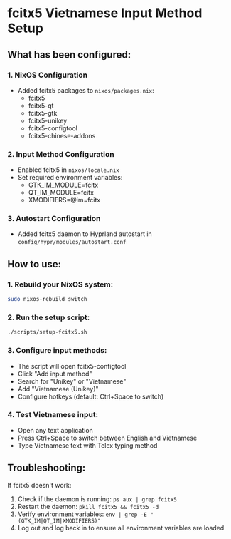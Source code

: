 # fcitx5 Vietnamese Input Method Setup

## What has been configured:

### 1. NixOS Configuration
- Added fcitx5 packages to `nixos/packages.nix`:
  - fcitx5
  - fcitx5-qt
  - fcitx5-gtk
  - fcitx5-unikey
  - fcitx5-configtool
  - fcitx5-chinese-addons

### 2. Input Method Configuration
- Enabled fcitx5 in `nixos/locale.nix`
- Set required environment variables:
  - GTK_IM_MODULE=fcitx
  - QT_IM_MODULE=fcitx
  - XMODIFIERS=@im=fcitx

### 3. Autostart Configuration
- Added fcitx5 daemon to Hyprland autostart in `config/hypr/modules/autostart.conf`

## How to use:

### 1. Rebuild your NixOS system:
```bash
sudo nixos-rebuild switch
```

### 2. Run the setup script:
```bash
./scripts/setup-fcitx5.sh
```

### 3. Configure input methods:
- The script will open fcitx5-configtool
- Click "Add input method"
- Search for "Unikey" or "Vietnamese"
- Add "Vietnamese (Unikey)"
- Configure hotkeys (default: Ctrl+Space to switch)

### 4. Test Vietnamese input:
- Open any text application
- Press Ctrl+Space to switch between English and Vietnamese
- Type Vietnamese text with Telex typing method

## Troubleshooting:

If fcitx5 doesn't work:
1. Check if the daemon is running: `ps aux | grep fcitx5`
2. Restart the daemon: `pkill fcitx5 && fcitx5 -d`
3. Verify environment variables: `env | grep -E "(GTK_IM|QT_IM|XMODIFIERS)"`
4. Log out and log back in to ensure all environment variables are loaded
